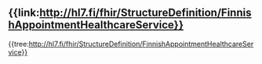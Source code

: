 ## {{link:http://hl7.fi/fhir/StructureDefinition/FinnishAppointmentHealthcareService}}
{{tree:http://hl7.fi/fhir/StructureDefinition/FinnishAppointmentHealthcareService}}